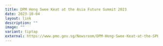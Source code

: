 ```yaml
---
title: DPM Heng Swee Keat at the Asia Future Summit 2023
date: 2023-10-04
layout: link
description: ""
image: ""
variant: tiptap
external: https://www.pmo.gov.sg/Newsroom/DPM-Heng-Swee-Keat-at-the-SPH-Media-Asia-Future-Summit-2023
---
```

